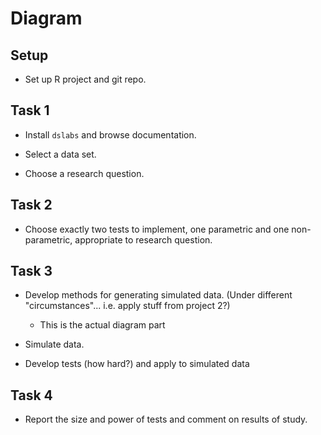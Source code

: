 # Diagram

## Setup

* Set up R project and git repo.

## Task 1

* Install `dslabs` and browse documentation. 

* Select a data set.

* Choose a research question. 

## Task 2

* Choose exactly two tests to implement, one parametric and one non-parametric, appropriate to research question. 

## Task 3 

* Develop methods for generating simulated data. (Under different "circumstances"... i.e. apply stuff from project 2?)

  * This is the actual diagram part

* Simulate data. 

* Develop tests (how hard?) and apply to simulated data

## Task 4

* Report the size and power of tests and comment on results of study. 

